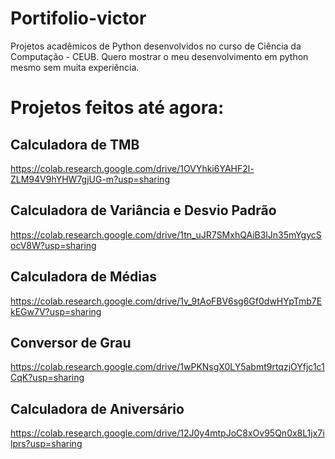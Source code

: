 # Portifolio-victor
Projetos acadêmicos de Python desenvolvidos no curso de Ciência da Computação - CEUB.
Quero mostrar o meu desenvolvimento em python mesmo sem muita experiência.
# Projetos feitos até agora:
## Calculadora de TMB
https://colab.research.google.com/drive/1OVYhki6YAHF2l-ZLM94V9hYHW7gjUG-m?usp=sharing
## Calculadora de Variância e Desvio Padrão 
https://colab.research.google.com/drive/1tn_uJR7SMxhQAiB3lJn35mYgycSocV8W?usp=sharing
## Calculadora de Médias
https://colab.research.google.com/drive/1v_9tAoFBV6sg6Gf0dwHYpTmb7EkEGw7V?usp=sharing
## Conversor de Grau
https://colab.research.google.com/drive/1wPKNsgX0LY5abmt9rtqzjOYfjc1c1CqK?usp=sharing
## Calculadora de Aniversário
https://colab.research.google.com/drive/12J0y4mtpJoC8xOv95Qn0x8L1jx7ilprs?usp=sharing

